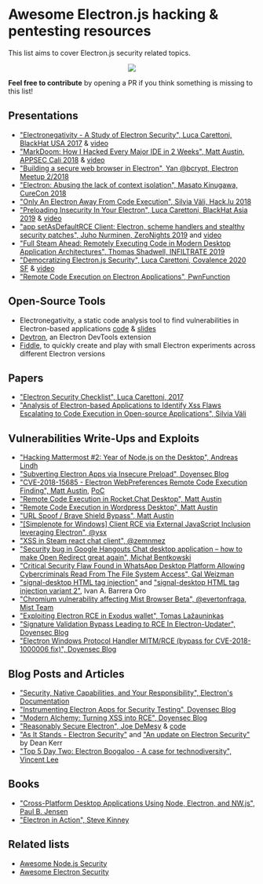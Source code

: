 # Awesome Electron.js hacking & pentesting resources

This list aims to cover Electron.js security related topics.

<p align="center">
	<img src="https://github.com/doyensec/electronegativity/raw/master/docs/resources/img/electron-logo.png">
</p>

**Feel free to contribute** by opening a PR if you think something is missing to this list!

## Presentations

- ["Electronegativity - A Study of Electron Security", Luca Carettoni, BlackHat USA 2017](https://www.blackhat.com/docs/us-17/thursday/us-17-Carettoni-Electronegativity-A-Study-Of-Electron-Security.pdf) & [video](https://www.youtube.com/watch?v=oJWsBHlt0ZM)
- ["MarkDoom: How I Hacked Every Major IDE in 2 Weeks", Matt Austin, APPSEC Cali 2018](https://docs.google.com/presentation/d/1wQM4fhjCJ9r3DQ-c98XJFkrd83odM94FaJPqstTR68c) & [video](https://www.youtube.com/watch?v=a-YnG3Mx-Tg)
- ["Building a secure web browser in Electron", Yan @bcrypt, Electron Meetup 2/2018](https://www.youtube.com/watch?v=Qirdy1TP1Rw)
- ["Electron: Abusing the lack of context isolation", Masato Kinugawa, CureCon 2018](https://speakerdeck.com/masatokinugawa/electron-abusing-the-lack-of-context-isolation-curecon-en)
- ["Only An Electron Away From Code Execution", Silvia Väli, Hack.lu 2018](https://www.youtube.com/watch?v=kvi6XX71VXM)
- ["Preloading Insecurity In Your Electron", Luca Carettoni, BlackHat Asia 2019](https://doyensec.com/resources/Asia-19-Carettoni-Preloading-Insecurity-In-Your-Electron.pdf) & [video](https://www.youtube.com/watch?v=Hw6JShd8Jxw)
- ["app setAsDefaultRCE Client: Electron, scheme handlers and stealthy security patches", Juho Nurminen, ZeroNights 2019](https://zeronights.ru/wp-content/themes/zeronights-2019/public/materials/1_ZN2019_Juho_Nurminen.pdf) and [video](https://www.youtube.com/watch?v=A9qJHqWYl_4)
- ["Full Steam Ahead: Remotely Executing Code in Modern Desktop Application Architectures", Thomas Shadwell, INFILTRATE 2019](https://vimeo.com/335206831)
- ["Democratizing Electron.js Security", Luca Carettoni, Covalence 2020 SF](https://doyensec.com/resources/Covalence-2020-Carettoni-DemocratizingElectronSecurity.pdf) & [video](https://www.youtube.com/watch?v=N2GGWz-Pkeg)
- ["Remote Code Execution on Electron Applications", PwnFunction](https://www.youtube.com/watch?v=jkJWA_CWrQs)

## Open-Source Tools

- Electronegativity, a static code analysis tool to find vulnerabilities in Electron-based applications [code](https://github.com/doyensec/electronegativity) & [slides](https://doyensec.com/resources/Electronegativity_ArsenalBHUS2019.pdf)
- [Devtron](https://www.electronjs.org/devtron), an Electron DevTools extension
- [Fiddle](https://github.com/electron/fiddle), to quickly create and play with small Electron experiments across different Electron versions 

## Papers

- ["Electron Security Checklist", Luca Carettoni, 2017](https://doyensec.com/resources/us-17-Carettoni-Electronegativity-A-Study-Of-Electron-Security-wp.pdf)
- ["Analysis of Electron-based Applications to Identify Xss Flaws Escalating to Code Execution in Open-source Applications", Silvia Väli](https://digikogu.taltech.ee/en/Download/01ec8ff7-fff8-4a83-86a4-4048178a3ed5)

## Vulnerabilities Write-Ups and Exploits

- ["Hacking Mattermost #2: Year of Node.js on the Desktop", Andreas Lindh](http://haxx.ml/post/145508617751/hacking-mattermost-2-year-of-nodejs-on-the?is_related_post=1)
- ["Subverting Electron Apps via Insecure Preload", Doyensec Blog](https://blog.doyensec.com/2019/04/03/subverting-electron-apps-via-insecure-preload.html)
- ["CVE-2018-15685 - Electron WebPreferences Remote Code Execution Finding", Matt Austin](https://www.contrastsecurity.com/security-influencers/cve-2018-15685), [PoC](https://github.com/matt-/CVE-2018-15685)
- ["Remote Code Execution in Rocket.Chat Desktop", Matt Austin](https://hackerone.com/reports/276031)
- ["Remote Code Execution in Wordpress Desktop", Matt Austin](https://hackerone.com/reports/301458)
- ["URL Spoof / Brave Shield Bypass", Matt Austin](https://hackerone.com/reports/255991)
- ["\[Simplenote for Windows\] Client RCE via External JavaScript Inclusion leveraging Electron", @ysx](https://hackerone.com/reports/291539)
- ["XSS in Steam react chat client", @zemnmez](https://hackerone.com/reports/409850)
- ["Security bug in Google Hangouts Chat desktop application – how to make Open Redirect great again", Michał Bentkowski](https://research.securitum.com/security-bug-in-google-hangouts-chat-desktop-application-how-to-make-open-redirect-great-again/)
- ["Critical Security Flaw Found in WhatsApp Desktop Platform Allowing Cybercriminals Read From The File System Access", Gal Weizman](https://www.perimeterx.com/tech-blog/2020/whatsapp-fs-read-vuln-disclosure/)
- ["signal-desktop HTML tag injection"](https://ivan.barreraoro.com.ar/signal-desktop-html-tag-injection/) and ["signal-desktop HTML tag injection variant 2"](https://ivan.barreraoro.com.ar/signal-desktop-html-tag-injection-variant-2/), Ivan A. Barrera Oro
- ["Chromium vulnerability affecting Mist Browser Beta", @evertonfraga, Mist Team](https://blog.ethereum.org/2017/12/15/security-alert-chromium-vulnerability-affecting-mist-browser-beta/)
- ["Exploiting Electron RCE in Exodus wallet", Tomas Lažauninkas](https://hackernoon.com/exploiting-electron-rce-in-exodus-wallet-d9e6db13c374)
- ["Signature Validation Bypass Leading to RCE In Electron-Updater", Doyensec Blog](https://blog.doyensec.com/2020/02/24/electron-updater-update-signature-bypass.html)
- ["Electron Windows Protocol Handler MITM/RCE (bypass for CVE-2018-1000006 fix)", Doyensec Blog](https://blog.doyensec.com/2018/05/24/electron-win-protocol-handler-bug-bypass.html)


## Blog Posts and Articles

- ["Security, Native Capabilities, and Your Responsibility", Electron's Documentation](https://www.electronjs.org/docs/tutorial/security)
- ["Instrumenting Electron Apps for Security Testing", Doyensec Blog](https://blog.doyensec.com/2018/07/19/instrumenting-electron-app.html)
- ["Modern Alchemy: Turning XSS into RCE", Doyensec Blog](https://blog.doyensec.com/2017/08/03/electron-framework-security.html)
- ["Reasonably Secure Electron", Joe DeMesy](https://know.bishopfox.com/research/reasonably-secure-electron) & [code](https://github.com/moloch--/reasonably-secure-electron)
- ["As It Stands - Electron Security"](http://blog.scottlogic.com/2016/03/09/As-It-Stands-Electron-Security.html) and ["An update on Electron Security"](http://blog.scottlogic.com/2016/06/01/An-update-on-Electron-Security.html) by Dean Kerr
- ["Top 5 Day Two: Electron Boogaloo - A case for technodiversity",  Vincent Lee](https://www.thezdi.com/blog/2018/12/18/top-5-day-two-electron-boogaloo-a-case-for-technodiversity)

## Books

- ["Cross-Platform Desktop Applications Using Node, Electron, and NW.js", Paul B. Jensen](https://www.manning.com/books/cross-platform-desktop-applications)
- ["Electron in Action", Steve Kinney](https://www.manning.com/books/electron-in-action)

## Related lists

- [Awesome Node.js Security](https://github.com/lirantal/awesome-nodejs-security)
- [Awesome Electron Security](https://github.com/rtckit/awesome-rtc/)
